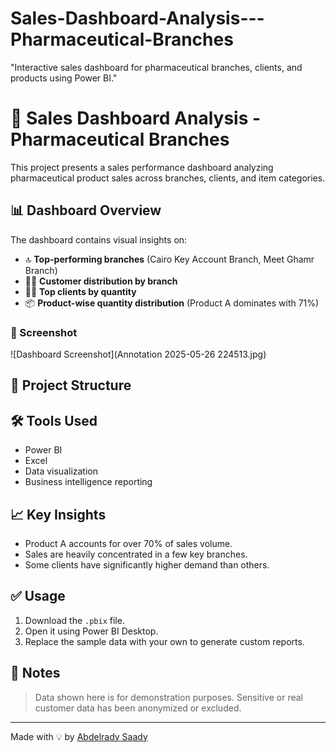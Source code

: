 # Sales-Dashboard-Analysis---Pharmaceutical-Branches
"Interactive sales dashboard for pharmaceutical branches, clients, and products using Power BI."
# 🧾 Sales Dashboard Analysis - Pharmaceutical Branches

This project presents a sales performance dashboard analyzing pharmaceutical product sales across branches, clients, and item categories.

## 📊 Dashboard Overview

The dashboard contains visual insights on:

- 🔝 **Top-performing branches** (Cairo Key Account Branch, Meet Ghamr Branch)
- 🧍‍♂️ **Customer distribution by branch**
- 🧑‍⚕️ **Top clients by quantity**
- 📦 **Product-wise quantity distribution** (Product A dominates with 71%)

### 📸 Screenshot

![Dashboard Screenshot](Annotation 2025-05-26 224513.jpg)

## 📁 Project Structure


## 🛠 Tools Used

- Power BI
- Excel
- Data visualization
- Business intelligence reporting

## 📈 Key Insights

- Product A accounts for over 70% of sales volume.
- Sales are heavily concentrated in a few key branches.
- Some clients have significantly higher demand than others.

## ✅ Usage

1. Download the `.pbix` file.
2. Open it using Power BI Desktop.
3. Replace the sample data with your own to generate custom reports.

## 📌 Notes

> Data shown here is for demonstration purposes. Sensitive or real customer data has been anonymized or excluded.

---

Made with 💡 by [Abdelrady Saady](https://www.linkedin.com/in/abdelradysaady)

